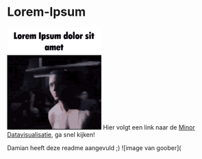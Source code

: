 # Lorem-Ipsum
![Lorem Ipsum gif](lorem-ipsum-dolor-sit-amet-rap.gif)
Hier volgt een link naar de [Minor Datavisualisatie](https://cmd-viscom.gitbook.io/3-3-dataviz), ga snel kijken!

Damian heeft deze readme aangevuld ;)
![image van goober](
